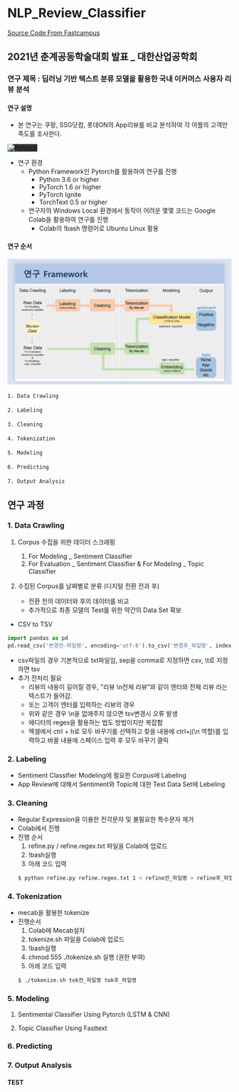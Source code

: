 # NLP_Review_Classifier

<a href = "https://github.com/kh-kim/simple-ntc" title = "git repository로 이동" target="_blank">Source Code From Fastcampus</a>

## 2021년 춘계공동학술대회 발표 \_ 대한산업공학회

### 연구 제목 : 딥러닝 기반 텍스트 분류 모델을 활용한 국내 이커머스 사용자 리뷰 분석

#### 연구 설명

- 본 연구는 쿠팡, SSG닷컴, 롯데ON의 App리뷰를 비교 분석하여 각 어플의 고객만족도를 조사한다.

<img src ="https://pytorch.org/assets/images/logo.svg" width = "300" title = "pytorch" alt = "Pytorch" style="background-color: #333">

- 연구 환경
  - Python Framework인 Pytorch를 활용하여 연구를 진행
    - Python 3.6 or higher
    - PyTorch 1.6 or higher
    - PyTorch Ignite
    - TorchText 0.5 or higher
  - 연구자의 Windows Local 환경에서 동작이 어려운 몇몇 코드는 Google Colab을 활용하여 연구를 진행
    - Colab의 !bash 명령어로 Ubuntu Linux 활용

#### 연구 순서

<img src ="./FrameWork.png" title = "FrameWork" alt = "FrameWork">

    1. Data Crawling

    2. Labeling

    3. Cleaning

    4. Tokenization

    5. Modeling

    6. Predicting

    7. Output Analysis

## 연구 과정

### 1. Data Crawling

1. Corpus 수집을 위한 데이터 스크래핑

   1. For Modeling \_ Sentiment Classifier
   2. For Evaluation _ Sentiment Classifier & For Modeling _ Topic Classifier

2. 수집된 Corpus를 날짜별로 분류 (디지털 전환 전과 후)
   - 전환 전의 데이터와 후의 데이터를 비교
   - 추가적으로 최종 모델의 Test를 위한 약간의 Data Set 확보

- CSV to TSV

```python
import pandas as pd
pd.read_csv('변경전-파일명', encoding='utf-8').to_csv('변경후_파일명', index=False, sep="\t")
```

- csv파일의 경우 기본적으로 txt파일임, sep을 comma로 지정하면 csv, \t로 지정하면 tsv
- 추가 전처리 필요
  - 리뷰의 내용이 길어질 경우, "리뷰 \n전체 리뷰"와 같이 엔터와 전체 리뷰 라는 텍스트가 들어감.
  - 또는 고객이 엔터를 입력하는 리뷰의 경우
  - 위와 같은 경우 \n을 없애주지 않으면 tsv변경시 오류 발생
  - 에디터의 regex을 활용하는 법도 방법이지만 복잡함
  - 엑셀에서 ctrl + h로 모두 바꾸기를 선택하고 찾을 내용에 ctrl+j(\n 역할)를 입력하고 바꿀 내용에 스페이스 입력 후 모두 바꾸기 클릭

### 2. Labeling

- Sentiment Classifier Modeling에 필요한 Corpus에 Labeling
- App Review에 대해서 Sentiment와 Topic에 대한 Test Data Set에 Lebeling

### 3. Cleaning

- Regular Expression을 이용한 전각문자 및 불필요한 특수문자 제거
- Colab에서 진행
- 진행 순서
  1. refine.py / refine.regex.txt 파일을 Colab에 업로드
  2. !bash실행
  3. 아래 코드 입력
  ```bash
  $ python refine.py refine.regex.txt 1 < refine전_파일명 > refine후_파일명
  ```

### 4. Tokenization

- mecab을 활용한 tokenize
- 진행순서
  1. Colab에 Mecab설치
  2. tokenize.sh 파일을 Colab에 업로드
  3. !bash실행
  4. chmod 555 ./tokenize.sh 실행 (권한 부여)
  5. 아래 코드 입력
  ```bash
  $ ./tokenize.sh tok전_파일명 tok후_파일명
  ```

### 5. Modeling

1. Sentimental Classifier Using Pytorch (LSTM & CNN)

2. Topic Classifier Using Fasttext

### 6. Predicting

### 7. Output Analysis

#### TEST
